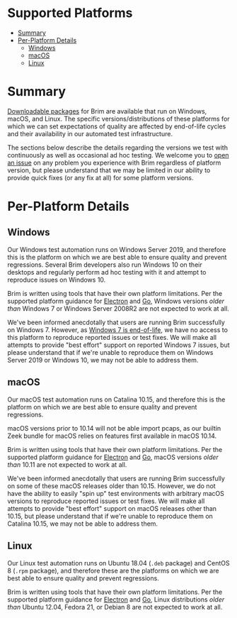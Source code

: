 # Supported Platforms

- [Summary](#summary)
- [Per-Platform Details](#per-platform-details)
  * [Windows](#windows)
  * [macOS](#macos)
  * [Linux](#linux)

# Summary

[Downloadable packages](https://www.brimsecurity.com/download/) for Brim are
available that run on Windows, macOS, and Linux. The specific
versions/distributions of these platforms for which we can set expectations of
quality are affected by end-of-life cycles and their availability in our
automated test infrastructure.

The sections below describe the details regarding the versions we test with
continuously as well as occasional ad hoc testing. We welcome you to
[open an issue](Troubleshooting#opening-an-issue) on any problem you
experience with Brim regardless of platform version, but please understand
that we may be limited in our ability to provide quick fixes (or any fix at
all) for some platform versions.

# Per-Platform Details

## Windows

Our Windows test automation runs on Windows Server 2019, and therefore this is
the platform on which we are best able to ensure quality and prevent
regressions. Several Brim developers also run Windows 10 on their desktops
and regularly perform ad hoc testing with it and attempt to reproduce issues on
Windows 10.

Brim is written using tools that have their own platform limitations. Per the
supported platform guidance for [Electron](https://www.electronjs.org/docs/tutorial/support#supported-platforms)
and [Go](https://golang.org/doc/install#requirements), Windows versions
_older_ _than_ Windows 7 or Windows Server 2008R2 are not expected to work at
all.

We've been informed anecdotally that users are running Brim successfully on
Windows 7. However, as [Windows 7 is end-of-life](https://support.microsoft.com/en-us/help/4057281/windows-7-support-ended-on-january-14-2020),
we have no access to this platform to reproduce reported issues or test fixes.
We will make all attempts to provide  "best effort" support on reported Windows
7 issues, but please understand that if we're unable to reproduce them on
Windows Server 2019 or Windows 10, we may not be able to address them.

## macOS

Our macOS test automation runs on Catalina 10.15, and therefore this is
the platform on which we are best able to ensure quality and prevent
regressions.

macOS versions prior to 10.14 will not be able import pcaps, as our builtin Zeek
bundle for macOS relies on features first available in macOS 10.14.

Brim is written using tools that have their own platform limitations. Per the
supported platform guidance for [Electron](https://www.electronjs.org/docs/tutorial/support#supported-platforms) 
and [Go](https://golang.org/doc/install#requirements), macOS versions _older_
_than_ 10.11 are not expected to work at all.

We've been informed anecdotally that users are running Brim successfully on
some of these macOS releases older than 10.15. However, we do not have the
ability to easily "spin up" test environments with arbitrary macOS versions to
reproduce reported issues or test fixes. We will make all attempts to provide
"best effort" support on macOS releases other than 10.15, but please understand
that if we're unable to reproduce them on Catalina 10.15, we may not be able
to address them.

## Linux

Our Linux test automation runs on Ubuntu 18.04 (`.deb` package) and
CentOS 8 (`.rpm` package), and therefore these are the platforms on which
we are best able to ensure quality and prevent regressions.

Brim is written using tools that have their own platform limitations. Per the
supported platform guidance for [Electron](https://www.electronjs.org/docs/tutorial/support#supported-platforms)
and [Go](https://golang.org/doc/install#requirements), Linux distributions
_older_ _than_ Ubuntu 12.04, Fedora 21, or Debian 8 are not expected to work
at all.
